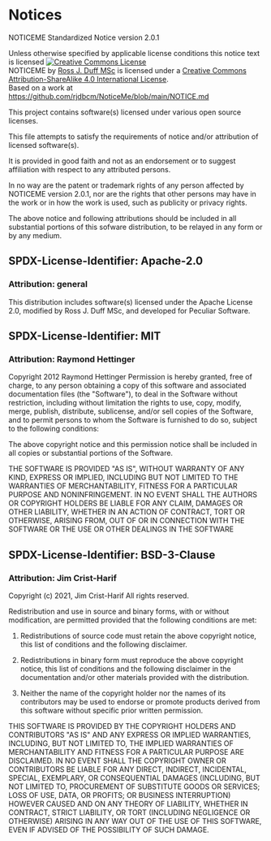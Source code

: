 # Notices

NOTICEME Standardized Notice version 2.0.1

Unless otherwise specified by applicable license conditions this notice text is licensed
<a rel="license" href="http://creativecommons.org/licenses/by-sa/4.0/">
<img alt="Creative Commons License" style="border-width:0"
src="https://i.creativecommons.org/l/by-sa/4.0/80x15.png" /></a>
<br />
<span xmlns:dct="http://purl.org/dc/terms/"
href="http://purl.org/dc/dcmitype/Text" property="dct:title" rel="dct:type">
NOTICEME
</span>
by
<a xmlns:cc="http://creativecommons.org/ns#"
href="https://github.com/rjdbcm"
property="cc:attributionName"
rel="cc:attributionURL">Ross J. Duff MSc</a> is licensed under a
<a rel="license" href="http://creativecommons.org/licenses/by-sa/4.0/">
Creative Commons Attribution-ShareAlike 4.0 International License</a>.<br />
Based on a work at
<a xmlns:dct="http://purl.org/dc/terms/"
href="https://github.com/rjdbcm/NoticeMe/blob/main/NOTICE.md" rel="dct:source">
https://github.com/rjdbcm/NoticeMe/blob/main/NOTICE.md
</a>

This project contains software(s) licensed under various open source licenses.

This file attempts to satisfy the requirements of notice and/or attribution of
licensed software(s).

It is provided in good faith and not as an endorsement or to suggest affiliation
with respect to any attributed persons.

In no way are the patent or trademark rights of any person affected by NOTICEME
version 2.0.1,
nor are the rights that other persons may have in the work or in how the work is
used, such as publicity or privacy rights.

The above notice and following attributions should be included in all substantial
portions of this sofware distribution, to be relayed in any form or by any medium.

## SPDX-License-Identifier: Apache-2.0

### Attribution: general

This distribution includes software(s) licensed under the
Apache License 2.0, modified by Ross J. Duff MSc, and
developed for Peculiar Software.

## SPDX-License-Identifier: MIT

### Attribution: Raymond Hettinger

Copyright 2012 Raymond Hettinger
Permission is hereby granted, free of charge, to any person obtaining a copy of
this software and associated documentation files (the "Software"), to deal in
the Software without restriction, including without limitation the rights to use,
copy, modify, merge, publish, distribute, sublicense, and/or sell copies of the
Software, and to permit persons to whom the Software is furnished to do so,
subject to the following conditions:

The above copyright notice and this permission notice shall be included in all
copies or substantial portions of the Software.

THE SOFTWARE IS PROVIDED "AS IS", WITHOUT WARRANTY OF ANY KIND,
EXPRESS OR IMPLIED, INCLUDING BUT NOT LIMITED TO THE WARRANTIES
OF MERCHANTABILITY, FITNESS FOR A PARTICULAR PURPOSE AND NONINFRINGEMENT.
IN NO EVENT SHALL THE AUTHORS OR COPYRIGHT HOLDERS BE LIABLE FOR ANY CLAIM,
DAMAGES OR OTHER LIABILITY, WHETHER IN AN ACTION OF CONTRACT,
TORT OR OTHERWISE, ARISING FROM, OUT OF OR IN CONNECTION WITH THE SOFTWARE
OR THE USE OR OTHER DEALINGS IN THE SOFTWARE

## SPDX-License-Identifier: BSD-3-Clause

### Attribution: Jim Crist-Harif

Copyright (c) 2021, Jim Crist-Harif
All rights reserved.

Redistribution and use in source and binary forms, with or without
modification, are permitted provided that the following conditions are met:

1. Redistributions of source code must retain the above copyright notice, this
   list of conditions and the following disclaimer.

2. Redistributions in binary form must reproduce the above copyright notice,
   this list of conditions and the following disclaimer in the documentation
   and/or other materials provided with the distribution.

3. Neither the name of the copyright holder nor the names of its contributors
  may be used to endorse or promote products derived from this software
  without specific prior written permission.

THIS SOFTWARE IS PROVIDED BY THE COPYRIGHT HOLDERS AND CONTRIBUTORS "AS IS"
AND ANY EXPRESS OR IMPLIED WARRANTIES, INCLUDING, BUT NOT LIMITED TO, THE
IMPLIED WARRANTIES OF MERCHANTABILITY AND FITNESS FOR A PARTICULAR PURPOSE ARE
DISCLAIMED. IN NO EVENT SHALL THE COPYRIGHT OWNER OR CONTRIBUTORS BE LIABLE
FOR ANY DIRECT, INDIRECT, INCIDENTAL, SPECIAL, EXEMPLARY, OR CONSEQUENTIAL
DAMAGES (INCLUDING, BUT NOT LIMITED TO, PROCUREMENT OF SUBSTITUTE GOODS OR
SERVICES; LOSS OF USE, DATA, OR PROFITS; OR BUSINESS INTERRUPTION) HOWEVER
CAUSED AND ON ANY THEORY OF LIABILITY, WHETHER IN CONTRACT, STRICT LIABILITY,
OR TORT (INCLUDING NEGLIGENCE OR OTHERWISE) ARISING IN ANY WAY OUT OF THE USE
OF THIS SOFTWARE, EVEN IF ADVISED OF THE POSSIBILITY OF SUCH DAMAGE.
